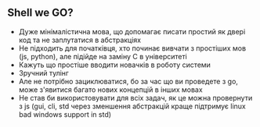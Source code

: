 ## Shell we <span class="go-h1">GO</span>?

<span class="small-list">

  - Дуже мінімалістична мова, що допомагає писати простий як двері код та не заплутатися в абстракціях
  - Не підходить для початківця, хто починає вивчати з простіших мов (js, python), але підійде на заміну C в університеті
  - Кажуть що простіше вводити новачків в роботу системи
  - Зручний тулінг
  - Але не потрібно зациклюватися, бо за час що ви проведете з go, може з'явитися багато нових концепцій в інших мовах
  - Не став би використовувати для всіх задач, як це можна провернути з js (gui, cli, std через зменшення абстракцій краще підтримує linux bad windows support in std)

</span>
